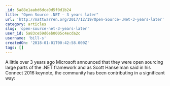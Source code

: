 ```yaml
---
_id: 5a88e1aabd6dca0d5f0d1b24
title: "Open Source .NET – 3 years later"
url: 'http://mattwarren.org/2017/12/19/Open-Source-.Net-3-years-later'
category: articles
slug: 'open-source-net-3-years-later'
user_id: 5a83ce59d6eb0005c4ecda2c
username: 'bill-s'
createdOn: '2018-01-01T00:42:58.000Z'
tags: []
---
```


A little over 3 years ago Microsoft announced that they were open sourcing large parts of the .NET framework and as Scott Hanselman said in his Connect 2016 keynote, the community has been contributing in a significant way:


